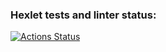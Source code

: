 ### Hexlet tests and linter status:
[![Actions Status](https://github.com/AleksKostin/frontend-project-12/workflows/hexlet-check/badge.svg)](https://github.com/AleksKostin/frontend-project-12/actions)